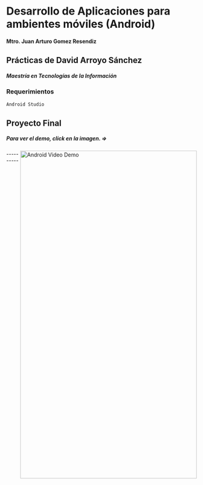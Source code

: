 # Desarrollo de Aplicaciones para ambientes móviles (Android)
#### Mtro. Juan Arturo Gomez Resendiz

## Prácticas de David Arroyo Sánchez
##### Maestría en Tecnologías de la Información

### Requerimientos

```sh
Android Studio
```

## Proyecto Final

##### Para ver el demo, click en la imagen. =>
<a style="float:right" href="https://vakito.com/mti/assets/mti-moviles-android.mp4" target="_blank">
  <img alt="Android Video Demo" src="http://vakito.com/mti/assets/mti-moviles-android.jpg" width="467" height="864" />
</a>
----------
